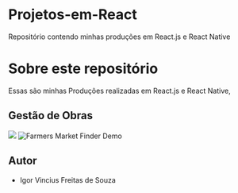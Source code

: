 # Projetos-em-React

Repositório contendo minhas produções em React.js e React Native

# Sobre este repositório

Essas são minhas Produções realizadas em React.js e React Native, 

## Gestão de Obras
![](name-of-giphy.gif)
![Farmers Market Finder Demo](/Imagens/GestãoObras/Obras1.png)

## Autor

* Igor Vincius Freitas de Souza
